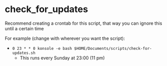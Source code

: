 # check_for_updates

Recommend creating a crontab for this script, that way you can ignore this until a certain time

For example (change with wherever you want the script):

- `0 23 * * 0 konsole -e bash $HOME/Documents/scripts/check-for-updates.sh`
  - This runs every Sunday at 23:00 (11 pm)

